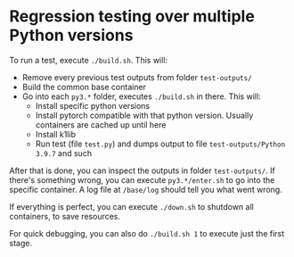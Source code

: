 
# Regression testing over multiple Python versions

To run a test, execute `./build.sh`. This will:
- Remove every previous test outputs from folder `test-outputs/`
- Build the common base container
- Go into each `py3.*` folder, executes `./build.sh` in there. This will:
	- Install specific python versions
	- Install pytorch compatible with that python version. Usually containers are cached up until here
	- Install k1lib
	- Run test (file `test.py`) and dumps output to file `test-outputs/Python 3.9.7` and such

After that is done, you can inspect the outputs in folder `test-outputs/`. If there's something wrong, you can execute `py3.*/enter.sh` to go into the specific container. A log file at `/base/log` should tell you what went wrong.

If everything is perfect, you can execute `./down.sh` to shutdown all containers, to save resources.

For quick debugging, you can also do `./build.sh 1` to execute just the first stage.

